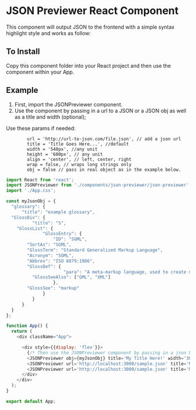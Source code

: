 # JSON Previewer React Component
This component will output JSON to the frontend with a simple syntax highlight style and works as follow:

## To Install
Copy this component folder into your React project and then use the component within your App.

## Example
1. First, import the JSONPreviewer component.
2. Use the component by passing in a url to a JSON or a JSON obj as well as a title and width (optional);

Use these params if needed:
```
        url = 'http://url-to-json.com/file.json', // add a json url
        title = 'Title Goes Here...', //default
        width = '540px', //any unit
        height = '600px', // any unit
        align = 'center', // left, center, right
        wrap = false, // wraps long strings only
        obj = false // pass in real object as in the example below.
```

```javascript
import React from 'react';
import JSONPreviewer from './components/json-previewer/json-previewer'; // 1. import new component
import './App.css';

const myJsonObj = {
  "glossary": {
      "title": "example glossary",
  "GlossDiv": {
          "title": "S",
    "GlossList": {
              "GlossEntry": {
                  "ID": "SGML",
        "SortAs": "SGML",
        "GlossTerm": "Standard Generalized Markup Language",
        "Acronym": "SGML",
        "Abbrev": "ISO 8879:1986",
        "GlossDef": {
                      "para": "A meta-markup language, used to create markup languages such as DocBook.",
          "GlossSeeAlso": ["GML", "XML"]
                  },
        "GlossSee": "markup"
              }
          }
      }
  }
};

function App() {
  return (
    <div className="App">

      <div style={{display: 'flex'}}>
        {/* Then use the JSONPreviewer component by passing in a json URL or obj */}
        <JSONPreviewer obj={myJsonObj} title='My Title Here!' width='30%'/>
        <JSONPreviewer url='http://localhost:3000/sample.json' title='My Title Here!' width='30%'/>
        <JSONPreviewer url='http://localhost:3000/sample.json' title='My Title Here!' width='30%'/>
      </div>
    </div>
  );
}

export default App;


```